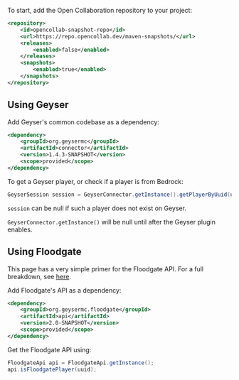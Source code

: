 To start, add the Open Collaboration repository to your project:

```xml
<repository>
    <id>opencollab-snapshot-repo</id>
    <url>https://repo.opencollab.dev/maven-snapshots/</url>
    <releases>
        <enabled>false</enabled>
    </releases>
    <snapshots>
        <enabled>true</enabled>
    </snapshots>
</repository>
```

## Using Geyser

Add Geyser's common codebase as a dependency:

```xml
<dependency>
    <groupId>org.geysermc</groupId>
    <artifactId>connector</artifactId>
    <version>1.4.3-SNAPSHOT</version>
    <scope>provided</scope>
</dependency>
```

To get a Geyser player, or check if a player is from Bedrock:

```java
GeyserSession session = GeyserConnector.getInstance().getPlayerByUuid(uuid);
```

`session` can be null if such a player does not exist on Geyser.

`GeyserConnector.getInstance()` will be null until after the Geyser plugin enables.


## Using Floodgate

This page has a very simple primer for the Floodgate API. For a full breakdown, see [here](https://github.com/GeyserMC/Floodgate/wiki/FloodgateApi).

Add Floodgate's API as a dependency:
```xml
<dependency>
    <groupId>org.geysermc.floodgate</groupId>
    <artifactId>api</artifactId>
    <version>2.0-SNAPSHOT</version>
    <scope>provided</scope>
</dependency>
```

Get the Floodgate API using:
```java
FloodgateApi api = FloodgateApi.getInstance();
api.isFloodgatePlayer(uuid);
```